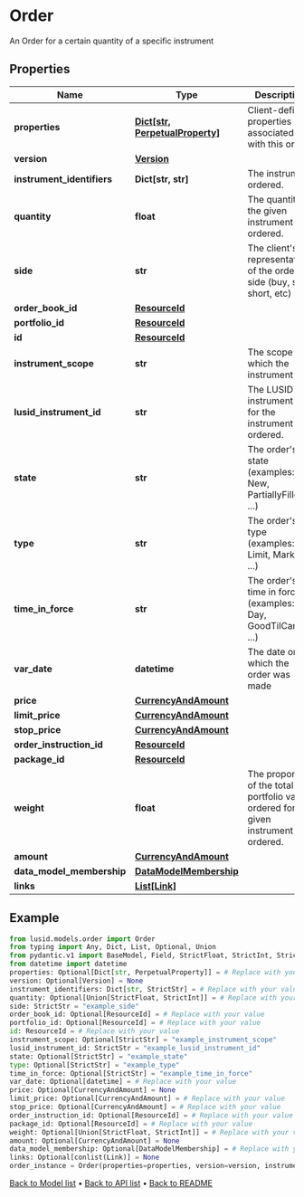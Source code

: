 # Order

An Order for a certain quantity of a specific instrument
## Properties
Name | Type | Description | Notes
------------ | ------------- | ------------- | -------------
**properties** | [**Dict[str, PerpetualProperty]**](PerpetualProperty.md) | Client-defined properties associated with this order. | [optional] 
**version** | [**Version**](Version.md) |  | [optional] 
**instrument_identifiers** | **Dict[str, str]** | The instrument ordered. | 
**quantity** | **float** | The quantity of the given instrument ordered. | [optional] 
**side** | **str** | The client&#39;s representation of the order&#39;s side (buy, sell, short, etc) | 
**order_book_id** | [**ResourceId**](ResourceId.md) |  | [optional] 
**portfolio_id** | [**ResourceId**](ResourceId.md) |  | [optional] 
**id** | [**ResourceId**](ResourceId.md) |  | 
**instrument_scope** | **str** | The scope in which the instrument lies | [optional] 
**lusid_instrument_id** | **str** | The LUSID instrument id for the instrument ordered. | 
**state** | **str** | The order&#39;s state (examples: New, PartiallyFilled, ...) | [optional] 
**type** | **str** | The order&#39;s type (examples: Limit, Market, ...) | [optional] 
**time_in_force** | **str** | The order&#39;s time in force (examples: Day, GoodTilCancel, ...) | [optional] 
**var_date** | **datetime** | The date on which the order was made | [optional] 
**price** | [**CurrencyAndAmount**](CurrencyAndAmount.md) |  | [optional] 
**limit_price** | [**CurrencyAndAmount**](CurrencyAndAmount.md) |  | [optional] 
**stop_price** | [**CurrencyAndAmount**](CurrencyAndAmount.md) |  | [optional] 
**order_instruction_id** | [**ResourceId**](ResourceId.md) |  | [optional] 
**package_id** | [**ResourceId**](ResourceId.md) |  | [optional] 
**weight** | **float** | The proportion of the total portfolio value ordered for the given instrument ordered. | [optional] 
**amount** | [**CurrencyAndAmount**](CurrencyAndAmount.md) |  | [optional] 
**data_model_membership** | [**DataModelMembership**](DataModelMembership.md) |  | [optional] 
**links** | [**List[Link]**](Link.md) |  | [optional] 
## Example

```python
from lusid.models.order import Order
from typing import Any, Dict, List, Optional, Union
from pydantic.v1 import BaseModel, Field, StrictFloat, StrictInt, StrictStr, conlist, constr
from datetime import datetime
properties: Optional[Dict[str, PerpetualProperty]] = # Replace with your value
version: Optional[Version] = None
instrument_identifiers: Dict[str, StrictStr] = # Replace with your value
quantity: Optional[Union[StrictFloat, StrictInt]] = # Replace with your value
side: StrictStr = "example_side"
order_book_id: Optional[ResourceId] = # Replace with your value
portfolio_id: Optional[ResourceId] = # Replace with your value
id: ResourceId = # Replace with your value
instrument_scope: Optional[StrictStr] = "example_instrument_scope"
lusid_instrument_id: StrictStr = "example_lusid_instrument_id"
state: Optional[StrictStr] = "example_state"
type: Optional[StrictStr] = "example_type"
time_in_force: Optional[StrictStr] = "example_time_in_force"
var_date: Optional[datetime] = # Replace with your value
price: Optional[CurrencyAndAmount] = None
limit_price: Optional[CurrencyAndAmount] = # Replace with your value
stop_price: Optional[CurrencyAndAmount] = # Replace with your value
order_instruction_id: Optional[ResourceId] = # Replace with your value
package_id: Optional[ResourceId] = # Replace with your value
weight: Optional[Union[StrictFloat, StrictInt]] = # Replace with your value
amount: Optional[CurrencyAndAmount] = None
data_model_membership: Optional[DataModelMembership] = # Replace with your value
links: Optional[conlist(Link)] = None
order_instance = Order(properties=properties, version=version, instrument_identifiers=instrument_identifiers, quantity=quantity, side=side, order_book_id=order_book_id, portfolio_id=portfolio_id, id=id, instrument_scope=instrument_scope, lusid_instrument_id=lusid_instrument_id, state=state, type=type, time_in_force=time_in_force, var_date=var_date, price=price, limit_price=limit_price, stop_price=stop_price, order_instruction_id=order_instruction_id, package_id=package_id, weight=weight, amount=amount, data_model_membership=data_model_membership, links=links)

```

[Back to Model list](../README.md#documentation-for-models) &#8226; [Back to API list](../README.md#documentation-for-api-endpoints) &#8226; [Back to README](../README.md)

